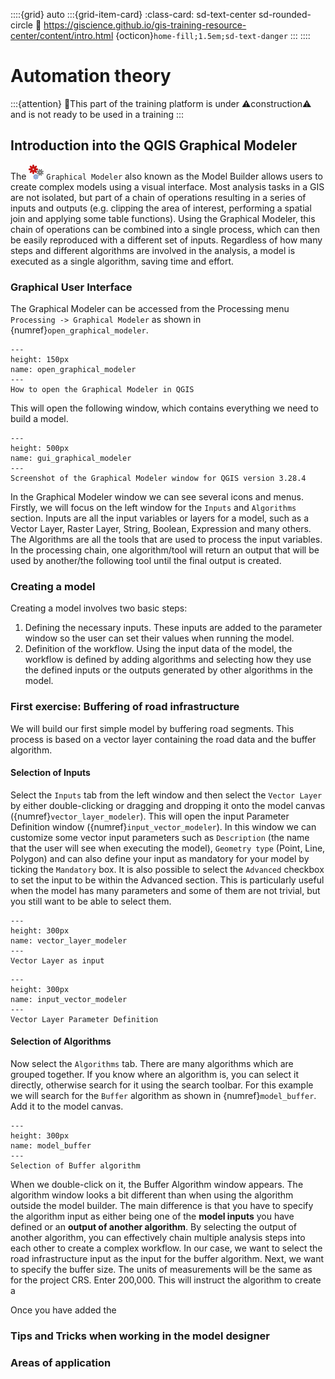 ::::{grid} auto
:::{grid-item-card}
:class-card: sd-text-center sd-rounded-circle
:link: https://giscience.github.io/gis-training-resource-center/content/intro.html 
{octicon}`home-fill;1.5em;sd-text-danger`
:::
::::

#  Automation theory

:::{attention}
🚧This part of the training platform is under ⚠️construction⚠️ and is not ready to be used in a training
:::


## Introduction into the QGIS Graphical Modeler
The ![](/fig/processingModel.png) `Graphical Modeler` also known as the Model Builder allows users to create complex models using a visual interface. Most analysis tasks in a GIS are not isolated, but part of a chain of operations resulting in a series of inputs and outputs (e.g. clipping the area of interest, performing a spatial join and applying some table functions). Using the Graphical Modeler, this chain of operations can be combined into a single process, which can then be easily reproduced with a different set of inputs. Regardless of how many steps and different algorithms are involved in the analysis, a model is executed as a single algorithm, saving time and effort.

### Graphical User Interface
The Graphical Modeler can be accessed from the Processing menu `Processing -> Graphical Modeler` as shown in {numref}`open_graphical_modeler`.

```{figure} /fig/en_open_graphical_modeler.png
---
height: 150px
name: open_graphical_modeler
---
How to open the Graphical Modeler in QGIS
```

This will open the following window, which contains everything we need to build a model.

```{figure} /fig/en_gui_graphical_modeler.PNG
---
height: 500px
name: gui_graphical_modeler
---
Screenshot of the Graphical Modeler window for QGIS version 3.28.4
```

In the Graphical Modeler window we can see several icons and menus. Firstly, we will focus on the left window for the `Inputs` and `Algorithms` section. Inputs are all the input variables or layers for a model, such as a Vector Layer, Raster Layer, String, Boolean, Expression and many others. The Algorithms are all the tools that are used to process the input variables. In the processing chain, one algorithm/tool will return an output that will be used by another/the following tool until the final output is created.

### Creating a model
Creating a model involves two basic steps:
 1. Defining the necessary inputs. These inputs are added to the parameter window so the user can set their values when running the model.
 2. Definition of the workflow. Using the input data of the model, the workflow is defined by adding algorithms and selecting how they use the defined inputs or the outputs generated by other algorithms in the model.

### First exercise: Buffering of road infrastructure
We will build our first simple model by buffering road segments. This process is based on a vector layer containing the road data and the buffer algorithm.

#### Selection of Inputs
Select the `Inputs` tab from the left window and then select the `Vector Layer` by either double-clicking or dragging and dropping it onto the model canvas ({numref}`vector_layer_modeler`). This will open the input Parameter Definition window ({numref}`input_vector_modeler`). In this window we can customize some vector input parameters such as `Description` (the name that the user will see when executing the model), `Geometry type` (Point, Line, Polygon) and can also define your input as mandatory for your model by ticking the `Mandatory` box. It is also possible to select the `Advanced` checkbox to set the input to be within the Advanced section. This is particularly useful when the model has many parameters and some of them are not trivial, but you still want to be able to select  them.

```{figure} /fig/en_vector_layer_modeler.PNG
---
height: 300px
name: vector_layer_modeler
---
Vector Layer as input
```

```{figure} /fig/en_input_vector_modeler.PNG
---
height: 300px
name: input_vector_modeler
---
Vector Layer Parameter Definition
```

#### Selection of Algorithms
Now select the `Algorithms` tab. There are many algorithms which are grouped together. If you know where an algorithm is, you can select it directly, otherwise search for it using the search toolbar. For this example we will search for the `Buffer` algorithm as shown in {numref}`model_buffer`. Add it to the model canvas. 

```{figure} /fig/en_model_buffer.PNG
---
height: 300px
name: model_buffer
---
Selection of Buffer algorithm
```

When we double-click on it, the Buffer Algorithm window appears. The algorithm window looks a bit different than when using the algorithm outside the model builder. The main difference is that you have to specify the algorithm input as either being one of the __model inputs__ you have defined or an __output of another algorithm__. By selecting the output of another algorithm, you can effectively chain multiple analysis steps into each other to create a complex workflow. In our case, we want to select the road infrastructure input as the input for the buffer algorithm. Next, we want to specify the buffer size. The units of measurements will be the same as for the project CRS. Enter 200,000. This will instruct the algorithm to create a 

Once you have added the 


### Tips and Tricks when working in the model designer

### Areas of application
